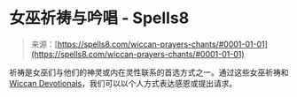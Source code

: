 <!--yml

category: 未分类

date: 2024-06-12 19:56:26

-->

# 女巫祈祷与吟唱 - Spells8

> 来源：[https://spells8.com/wiccan-prayers-chants/#0001-01-01](https://spells8.com/wiccan-prayers-chants/#0001-01-01)

祈祷是女巫们与他们的神灵或内在灵性联系的首选方式之一。通过这些女巫祈祷和[Wiccan Devotionals](https://spells8.com/magic/pagan-devotionals/)，我们可以以个人方式表达感恩或提出请求。
